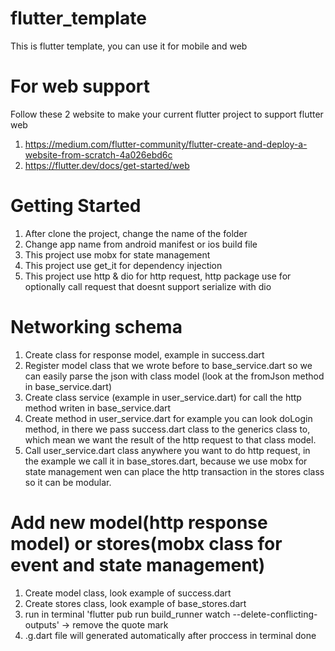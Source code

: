 # flutter_template

This is flutter template, you can use it for mobile and web

# For web support

Follow these 2 website to make your current flutter project to support flutter web
1. https://medium.com/flutter-community/flutter-create-and-deploy-a-website-from-scratch-4a026ebd6c
2. https://flutter.dev/docs/get-started/web

# Getting Started

1. After clone the project, change the name of the folder
2. Change app name from android manifest or ios build file
3. This project use mobx for state management
4. This project use get_it for dependency injection
5. This project use http & dio for http request, http package use for optionally call request that doesnt support serialize with dio

# Networking schema

1. Create class for response model, example in success.dart
2. Register model class that we wrote before to base_service.dart so we can easily parse the json with class model (look at the fromJson method in base_service.dart) 
3. Create class service (example in user_service.dart) for call the http method writen in base_service.dart
4. Create method in user_service.dart for example you can look doLogin method, in there we pass success.dart class to the generics class to, which mean we want the result of the http request to that class model.
5. Call user_service.dart class anywhere you want to do http request, in the example we call it in base_stores.dart, because we use mobx for state management wen can place the http transaction in the stores class so it can be modular.

# Add new model(http response model) or stores(mobx class for event and state management)

1. Create model class, look example of success.dart
2. Create stores class, look example of base_stores.dart
3. run in terminal 'flutter pub run build_runner watch --delete-conflicting-outputs' -> remove the quote mark
4. .g.dart file will generated automatically after proccess in terminal done

